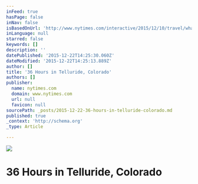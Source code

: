 ```yaml
---
inFeed: true
hasPage: false
inNav: false
isBasedOnUrl: 'http://www.nytimes.com/interactive/2015/12/10/travel/what-to-do-in-36-hours-in-telluride-colorado.html'
inLanguage: null
starred: false
keywords: []
description: ''
datePublished: '2015-12-22T14:25:30.060Z'
dateModified: '2015-12-22T14:25:13.889Z'
author: []
title: '36 Hours in Telluride, Colorado'
authors: []
publisher:
  name: nytimes.com
  domain: www.nytimes.com
  url: null
  favicon: null
sourcePath: _posts/2015-12-22-36-hours-in-telluride-colorado.md
published: true
_context: 'http://schema.org'
_type: Article

---
```

![](https://s3-us-west-2.amazonaws.com/the-grid-img/p/415d1ac6a2d87162b4ce78ac0200756c6a8c44db.jpg)

# 36 Hours in Telluride, Colorado